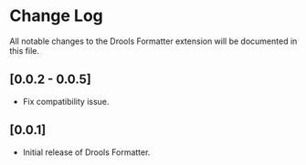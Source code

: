 # Change Log

All notable changes to the Drools Formatter extension will be documented in this file.

## [0.0.2 - 0.0.5]

- Fix compatibility issue.

## [0.0.1]

- Initial release of Drools Formatter.